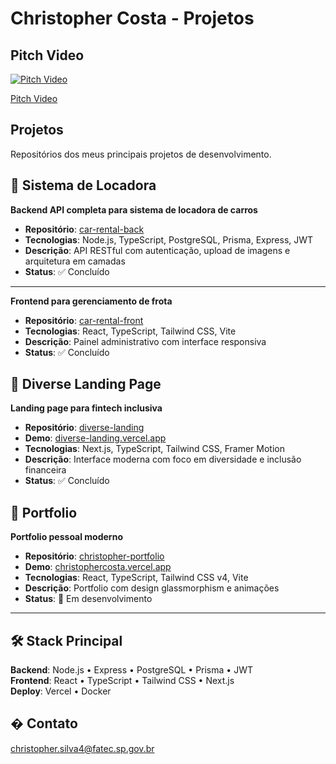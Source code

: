 # Christopher Costa - Projetos

## Pitch Video

[![Pitch Video](https://i.imgur.com/8m2qUhJ.png)](https://youtu.be/We3R_W0Npxw)


[Pitch Video](https://youtu.be/We3R_W0Npxw)

## Projetos

Repositórios dos meus principais projetos de desenvolvimento.

## 🚗 Sistema de Locadora

**Backend API completa para sistema de locadora de carros**

- **Repositório**: [car-rental-back](https://github.com/chriskryon/car-rental-back)
- **Tecnologias**: Node.js, TypeScript, PostgreSQL, Prisma, Express, JWT
- **Descrição**: API RESTful com autenticação, upload de imagens e arquitetura em camadas
- **Status**: ✅ Concluído

---

**Frontend para gerenciamento de frota**

- **Repositório**: [car-rental-front](https://github.com/chriskryon/car-rental-front)
- **Tecnologias**: React, TypeScript, Tailwind CSS, Vite
- **Descrição**: Painel administrativo com interface responsiva
- **Status**: ✅ Concluído

## 🏦 Diverse Landing Page

**Landing page para fintech inclusiva**

- **Repositório**: [diverse-landing](https://github.com/chriskryon/diverse-landing)
- **Demo**: [diverse-landing.vercel.app](https://diverse-landing.vercel.app)
- **Tecnologias**: Next.js, TypeScript, Tailwind CSS, Framer Motion
- **Descrição**: Interface moderna com foco em diversidade e inclusão financeira
- **Status**: ✅ Concluído

## 💼 Portfolio

**Portfolio pessoal moderno**

- **Repositório**: [christopher-portfolio](https://github.com/chriskryon/christopher-portfolio)
- **Demo**: [christophercosta.vercel.app](https://christophercosta.vercel.app)
- **Tecnologias**: React, TypeScript, Tailwind CSS v4, Vite
- **Descrição**: Portfolio com design glassmorphism e animações
- **Status**: 🔄 Em desenvolvimento

---

## 🛠️ Stack Principal

**Backend**: Node.js • Express • PostgreSQL • Prisma • JWT  
**Frontend**: React • TypeScript • Tailwind CSS • Next.js  
**Deploy**: Vercel • Docker

## � Contato

christopher.silva4@fatec.sp.gov.br
